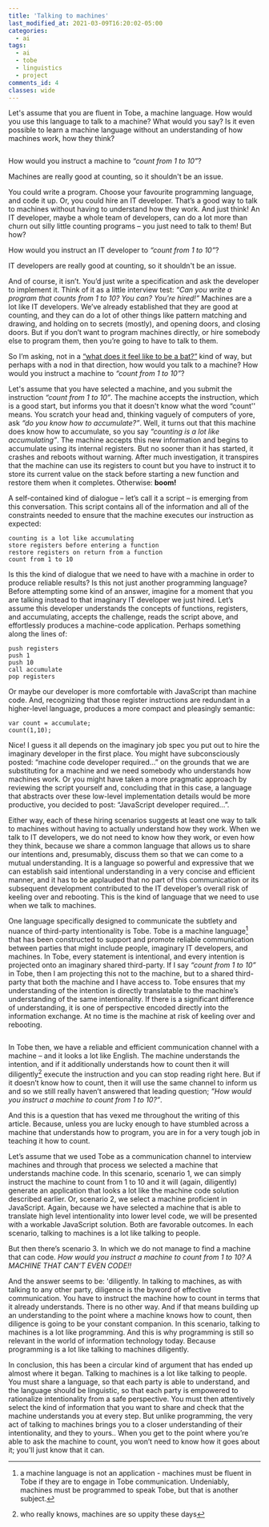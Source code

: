 ```yaml
---
title: 'Talking to machines'
last_modified_at: 2021-03-09T16:20:02-05:00
categories:
  - ai
tags:
  - ai
  - tobe
  - linguistics
  - project
comments_id: 4
classes: wide
---
```


Let's assume that you are fluent in Tobe, a machine language. How would you use this language to talk to a machine? What would you say? Is it even possible to learn a machine language without an understanding of how machines work, how they think?

<img class="align-center" src="{{ site.url }}{{ site.baseurl }}/assets/images/talking-to-machines/CD998A14-A6B2-4EB5-ADD7-768FDA1C0610_4_5005_c.jpeg" alt="">

How would you instruct a machine to _“count from 1 to 10”_?

Machines are really good at counting, so it shouldn't be an issue.

You could write a program. Choose your favourite programming language, and code it up. Or, you could hire an IT developer. That’s a good way to talk to machines without having to understand how they work. And just think! An IT developer, maybe a whole team of developers, can do a lot more than churn out silly little counting programs – you just need to talk to them! But how?

How would you instruct an IT developer to _“count from 1 to 10”_?

IT developers are really good at counting, so it shouldn't be an issue.

And of course, it isn’t. You’d just write a specification and ask the developer to implement it. Think of it as a little interview test: _“Can you write a program that counts from 1 to 10? You can? You're hired!”_ Machines are a lot like IT developers. We’ve already established that they are good at counting, and they can do a lot of other things like pattern matching and drawing, and holding on to secrets (mostly), and opening doors, and closing doors. But if you don’t want to program machines directly, or hire somebody else to program them, then you’re going to have to talk to them.

So I’m asking, not in a [“what does it feel like to be a bat?”](https://en.wikipedia.org/wiki/What_Is_It_Like_to_Be_a_Bat) kind of way, but perhaps with a nod in that direction, how would you talk to a machine? How would you instruct a machine to _“count from 1 to 10”_?

Let's assume that you have selected a machine, and you submit the instruction _“count from 1 to 10”_. The machine accepts the instruction, which is a good start, but informs you that it doesn't know what the word “count'' means. You scratch your head and, thinking vaguely of computers of yore, ask _“do you know how to accumulate?”_. Well, it turns out that this machine does know how to accumulate, so you say _“counting is a lot like accumulating”_. The machine accepts this new information and begins to accumulate using its internal registers. But no sooner than it has started, it crashes and reboots without warning. After much investigation, it transpires that the machine can use its registers to count but you have to instruct it to store its current value on the stack before starting a new function and restore them when it completes. Otherwise: **boom!**

A self-contained kind of dialogue – let’s call it a script – is emerging from this conversation. This script contains all of the information and all of the constraints needed to ensure that the machine executes our instruction as expected:

    counting is a lot like accumulating
    store registers before entering a function
    restore registers on return from a function
    count from 1 to 10

Is this the kind of dialogue that we need to have with a machine in order to produce reliable results? Is this not just another programming language? Before attempting some kind of an answer, imagine for a moment that you are talking instead to that imaginary IT developer we just hired. Let’s assume this developer understands the concepts of functions, registers, and accumulating, accepts the challenge, reads the script above, and effortlessly produces a machine-code application. Perhaps something along the lines of:

```
push registers
push 1
push 10
call accumulate
pop registers
```

Or maybe our developer is more comfortable with JavaScript than machine code. And, recognizing that those register instructions are redundant in a higher-level language, produces a more compact and pleasingly semantic:

```
var count = accumulate;
count(1,10);
```

Nice! I guess it all depends on the imaginary job spec you put out to hire the imaginary developer in the first place. You might have subconsciously posted: “machine code developer required…” on the grounds that we are substituting for a machine and we need somebody who understands how machines work. Or you might have taken a more pragmatic approach by reviewing the script yourself and, concluding that in this case, a language that abstracts over these low-level implementation details would be more productive, you decided to post: “JavaScript developer required…”.

Either way, each of these hiring scenarios suggests at least one way to talk to machines without having to actually understand how they work. When we talk to IT developers, we do not need to know how they work, or even how they think, because we share a common language that allows us to share our intentions and, presumably, discuss them so that we can come to a mutual understanding. It is a language so powerful and expressive that we can establish said intentional understanding in a very concise and efficient manner, and it has to be applauded that no part of this communication or its subsequent development contributed to the IT developer’s overall risk of keeling over and rebooting. This is the kind of language that we need to use when we talk to machines.

One language specifically designed to communicate the subtlety and nuance of third-party intentionality is Tobe. Tobe is a machine language[^1] that has been constructed to support and promote reliable communication between parties that might include people, imaginary IT developers, and machines. In Tobe, every statement is intentional, and every intention is projected onto an imaginary shared third-party. If I say _“count from 1 to 10”_ in Tobe, then I am projecting this not to the machine, but to a shared third-party that both the machine and I have access to. Tobe ensures that my understanding of the intention is directly translatable to the machine’s understanding of the same intentionality. If there is a significant difference of understanding, it is one of perspective encoded directly into the information exchange. At no time is the machine at risk of keeling over and rebooting.

<img class="align-center" src="{{ site.url }}{{ site.baseurl }}/assets/images/talking-to-machines/8E64EFB8-B2DB-41B2-AD9E-FDD8CF889B9E_4_5005_c.jpeg" alt="">

In Tobe then, we have a reliable and efficient communication channel with a machine – and it looks a lot like English. The machine understands the intention, and if it additionally understands how to count then it will diligently[^2] execute the instruction and you can stop reading right here. But if it doesn’t know how to count, then it will use the same channel to inform us and so we still really haven’t answered that leading question; _”How would you instruct a machine to count from 1 to 10?”_.

And this is a question that has vexed me throughout the writing of this article. Because, unless you are lucky enough to have stumbled across a machine that understands how to program, you are in for a very tough job in teaching it how to count.

Let’s assume that we used Tobe as a communication channel to interview machines and through that process we selected a machine that understands machine code. In this scenario, scenario 1, we can simply instruct the machine to count from 1 to 10 and it will (again, diligently) generate an application that looks a lot like the machine code solution described earlier. Or, scenario 2, we select a machine proficient in JavaScript. Again, because we have selected a machine that is able to translate high level intentionality into lower level code, we will be presented with a workable JavaScript solution. Both are favorable outcomes. In each scenario, talking to machines is a lot like talking to people.

But then there’s scenario 3. In which we do not manage to find a machine that can code. _How would you instruct a machine to count from 1 to 10? A MACHINE THAT CAN’T EVEN CODE!!_

And the answer seems to be: 'diligently. In talking to machines, as with talking to any other party, diligence is the byword of effective communication. You have to instruct the machine how to count in terms that it already understands. There is no other way. And if that means building up an understanding to the point where a machine knows how to count, then diligence is going to be your constant companion. In this scenario, talking to machines is a lot like programming. And this is why programming is still so relevant in the world of information technology today. Because programming is a lot like talking to machines diligently.

In conclusion, this has been a circular kind of argument that has ended up almost where it began. Talking to machines is a lot like talking to people. You must share a language, so that each party is able to understand, and the language should be linguistic, so that each party is empowered to rationalize intentionality from a safe perspective. You must then attentively select the kind of information that you want to share and check that the machine understands you at every step. But unlike programming, the very act of talking to machines brings you to a closer understanding of their intentionality, and they to yours.. When you get to the point where you’re able to ask the machine to count, you won’t need to know how it goes about it; you'll just know that it can.

[^1]: a machine language is not an application - machines must be fluent in Tobe if they are to engage in Tobe communication. Undeniably, machines must be programmed to speak Tobe, but that is another subject.
[^2]: who really knows, machines are so uppity these days
